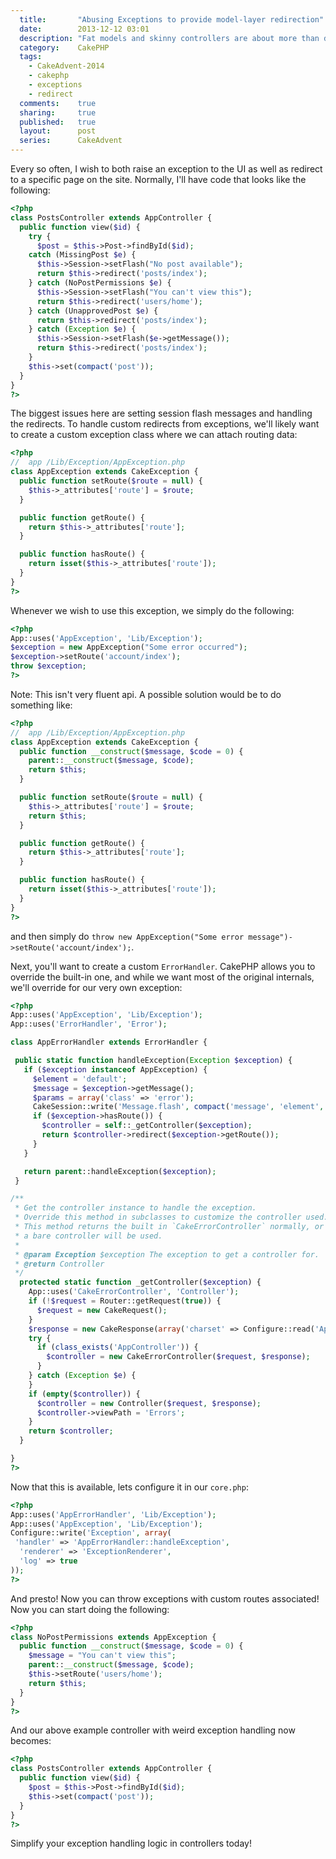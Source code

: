 ```yaml
---
  title:       "Abusing Exceptions to provide model-layer redirection"
  date:        2013-12-12 03:01
  description: "Fat models and skinny controllers are about more than data handling. You should also concern yourself with Error state handling and how to bubble up exceptions."
  category:    CakePHP
  tags:
    - CakeAdvent-2014
    - cakephp
    - exceptions
    - redirect
  comments:    true
  sharing:     true
  published:   true
  layout:      post
  series:      CakeAdvent
---
```


Every so often, I wish to both raise an exception to the UI as well as redirect to a specific page on the site. Normally, I'll have code that looks like the following:

```php
<?php
class PostsController extends AppController {
  public function view($id) {
    try {
      $post = $this->Post->findById($id);
    catch (MissingPost $e) {
      $this->Session->setFlash("No post available");
      return $this->redirect('posts/index');
    } catch (NoPostPermissions $e) {
      $this->Session->setFlash("You can't view this");
      return $this->redirect('users/home');
    } catch (UnapprovedPost $e) {
      return $this->redirect('posts/index');
    } catch (Exception $e) {
      $this->Session->setFlash($e->getMessage());
      return $this->redirect('posts/index');
    }
    $this->set(compact('post'));
  }
}
?>
```

The biggest issues here are setting session flash messages and handling the redirects. To handle custom redirects from exceptions, we'll likely want to create a custom exception class where we can attach routing data:

```php
<?php
//  app /Lib/Exception/AppException.php
class AppException extends CakeException {
  public function setRoute($route = null) {
    $this->_attributes['route'] = $route;
  }

  public function getRoute() {
    return $this->_attributes['route'];
  }

  public function hasRoute() {
    return isset($this->_attributes['route']);
  }
}
?>
```

Whenever we wish to use this exception, we simply do the following:

```php
<?php
App::uses('AppException', 'Lib/Exception');
$exception = new AppException("Some error occurred");
$exception->setRoute('account/index');
throw $exception;
?>
```

Note: This isn't very fluent api. A possible solution would be to do something like:

```php
<?php
//  app /Lib/Exception/AppException.php
class AppException extends CakeException {
  public function __construct($message, $code = 0) {
    parent::__construct($message, $code);
    return $this;
  }

  public function setRoute($route = null) {
    $this->_attributes['route'] = $route;
    return $this;
  }

  public function getRoute() {
    return $this->_attributes['route'];
  }

  public function hasRoute() {
    return isset($this->_attributes['route']);
  }
}
?>
```
and then simply do `throw new AppException("Some error message")->setRoute('account/index');`.

Next, you'll want to create a custom `ErrorHandler`. CakePHP allows you to override the built-in one, and while we want most of the original internals, we'll override for our very own exception:

```php
<?php
App::uses('AppException', 'Lib/Exception');
App::uses('ErrorHandler', 'Error');

class AppErrorHandler extends ErrorHandler {

 public static function handleException(Exception $exception) {
   if ($exception instanceof AppException) {
     $element = 'default';
     $message = $exception->getMessage();
     $params = array('class' => 'error');
     CakeSession::write('Message.flash', compact('message', 'element', 'params'));
     if ($exception->hasRoute()) {
       $controller = self::_getController($exception);
       return $controller->redirect($exception->getRoute());
     }
   }

   return parent::handleException($exception);
 }

/**
 * Get the controller instance to handle the exception.
 * Override this method in subclasses to customize the controller used.
 * This method returns the built in `CakeErrorController` normally, or if an error is repeated
 * a bare controller will be used.
 *
 * @param Exception $exception The exception to get a controller for.
 * @return Controller
 */
  protected static function _getController($exception) {
    App::uses('CakeErrorController', 'Controller');
    if (!$request = Router::getRequest(true)) {
      $request = new CakeRequest();
    }
    $response = new CakeResponse(array('charset' => Configure::read('App.encoding')));
    try {
      if (class_exists('AppController')) {
        $controller = new CakeErrorController($request, $response);
      }
    } catch (Exception $e) {
    }
    if (empty($controller)) {
      $controller = new Controller($request, $response);
      $controller->viewPath = 'Errors';
    }
    return $controller;
  }

}
?>
```

Now that this is available, lets configure it in our `core.php`:

```php
<?php
App::uses('AppErrorHandler', 'Lib/Exception');
App::uses('AppException', 'Lib/Exception');
Configure::write('Exception', array(
 'handler' => 'AppErrorHandler::handleException',
  'renderer' => 'ExceptionRenderer',
  'log' => true
));
?>
```

And presto! Now you can throw exceptions with custom routes associated! Now you can start doing the following:

```php
<?php
class NoPostPermissions extends AppException {
  public function __construct($message, $code = 0) {
    $message = "You can't view this";
    parent::__construct($message, $code);
    $this->setRoute('users/home');
    return $this;
  }
}
?>
```

And our above example controller with weird exception handling now becomes:

```php
<?php
class PostsController extends AppController {
  public function view($id) {
    $post = $this->Post->findById($id);
    $this->set(compact('post'));
  }
}
?>
```

Simplify your exception handling logic in controllers today!
